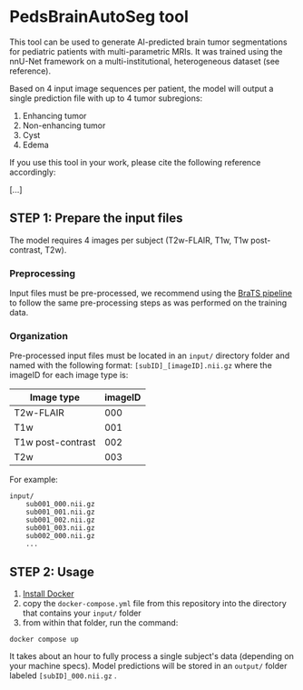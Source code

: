 # PedsBrainAutoSeg tool

This tool can be used to generate AI-predicted brain tumor segmentations for pediatric patients with multi-parametric MRIs. It was trained using the nnU-Net framework on a multi-institutional, heterogeneous dataset (see reference).

Based on 4 input image sequences per patient, the model will output a single prediction file with up to 4 tumor subregions:
1. Enhancing tumor
2. Non-enhancing tumor
3. Cyst
4. Edema

If you use this tool in your work, please cite the following reference accordingly:

[...]

## STEP 1: Prepare the input files

The model requires 4 images per subject (T2w-FLAIR, T1w, T1w post-contrast, T2w).

### Preprocessing

Input files must be pre-processed, we recommend using the [BraTS pipeline](https://cbica.github.io/CaPTk/preprocessing_brats.html) to follow the same pre-processing steps as was performed on the training data.

### Organization

Pre-processed input files must be located in an `input/` directory folder and named with the following format: `[subID]_[imageID].nii.gz` where the imageID for each image type is:

| Image type      | imageID |
| ----------- | ----------- |
| T2w-FLAIR      | 000       |
| T1w   | 001        |
| T1w post-contrast   | 002        |
| T2w   | 003        |



For example:
```
input/
    sub001_000.nii.gz
    sub001_001.nii.gz
    sub001_002.nii.gz
    sub001_003.nii.gz
    sub002_000.nii.gz
    ...
```


## STEP 2: Usage

1. [Install Docker](https://docs.docker.com/engine/install/)
2. copy the `docker-compose.yml` file from this repository into the directory that contains your `input/` folder
3. from within that folder, run the command:
```
docker compose up
```

It takes about an hour to fully process a single subject's data (depending on your machine specs). Model predictions will be stored in an `output/` folder labeled `[subID]_000.nii.gz` .